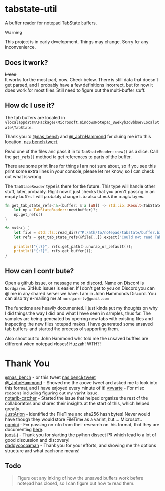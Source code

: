 # tabstate-util
A buffer reader for notepad TabState buffers.  
> [!WARNING]
> This project is in early development. Things may change. Sorry for any inconvenience.

## Does it work?
~~Lmao~~  
It works for the most part, now. Check below. There is still data that doesn't get parsed, and I probably have a few definitions
incorrect, but for now it does work for most files. Still need to figure out the multi-buffer stuff.    

## How do I use it?
The tab buffers are located in `%localappdata%\Packages\Microsoft.WindowsNotepad_8wekyb3d8bbwe\LocalState\TabState`.

Thank you to [@nas_bench](https://twitter.com/nas_bench) and [@_JohnHammond](https://twitter.com/_JohnHammond) for cluing 
me into this location. [nas bench tweet](https://twitter.com/nas_bench/status/1725658060104913019).  

Read one of the files and pass it in to `TabStateReader::new()` as a slice. Call the `get_refs()` method to get references 
to parts of the buffer.

There are some print lines for things I am not sure about, so if you see this print some extra lines in your console, please
let me know, so I can check out what is wrong.

The `TabStateReader` type is there for the future. This type will handle other stuff, later, probably. Right now it just
checks that you aren't passing in an empty buffer. I will probably change it to also check the magic bytes.

```rust
fn get_tab_state_refs<'a>(buffer: &'a [u8]) -> std::io::Result<TabStateRefs<'a>> {
    let np = TabStateReader::new(buffer)?;
    np.get_refs()
}

fn main() {
    let file = std::fs::read_dir(r"P:/ath/to/notepad/tabstate/buffer.bin").unwrap();
    let refs = get_tab_state_refs(&file[..]).expect("Could not read TabState buffer.");
    
    println!("{:?}", refs.get_path().unwrap_or_default());
    println!("{:?}", refs.get_buffer());
}
```

## How can I contribute?
Open a github issue, or message me on discord. Name on Discord is `Nordgaren`. GitHub issues is easier. If I don't get to 
you on Discord you can @ me in any shared server we have. I am in John Hammonds Discord. You can also try e-mailing me at 
`nordgarentv@gmail.com`

The functions are heavily documented. I just kinda put my thoughts on why I did things the way I did, and what I have seen
in samples, thus far. The samples are being generated by opening new tabs with existing files and inspecting the new files 
notepad makes. I have generated some unsaved tab buffers, and started the process of supporting them.  

Also shout out to John Hammond who told me the unsaved buffers are different when notepad closes! Huzzah! WTH?!

# Thank You
[@nas_bench](https://twitter.com/nas_bench) - or this tweet [nas bench tweet](https://twitter.com/nas_bench/status/1725658060104913019)  
[@_JohnHammond](https://twitter.com/_JohnHammond) - Showed me the above tweet and asked me to look into this format, and I 
have enjoyed every minute of it!
[vswarte](https://github.com/vswarte) - For misc reasons including figuring out my varint issue.  
[notarib-catcher](https://github.com/notarib-catcher) - Started the issue that helped organize the rest of the collaborators
and shared their insights at the start of this, which helped greatly.  
[JustArion](https://github.com/JustArion) - Identified the FileTime and sha256 hash bytes! Never would have though they would 
store FileTime as a varint, but.... Microsoft..  
[ogmini](https://github.com/ogmini) - For passing on info from their research on this format, that they are documenting 
[here](https://github.com/ogmini/Notepad-Tabstate-Buffer).  
[joost-j](https://github.com/joost-j) - Thank you for starting the python dissect PR which lead to a lot of good discussion
and discovery!  
[daddycocoaman](https://github.com/daddycocoaman) - Thank you for your efforts, and showing me the options structure and
what each one means!  

## Todo
> Figure out any inkling of how the unsaved buffers work before notepad has closed, so I can figure out how to read them.  
